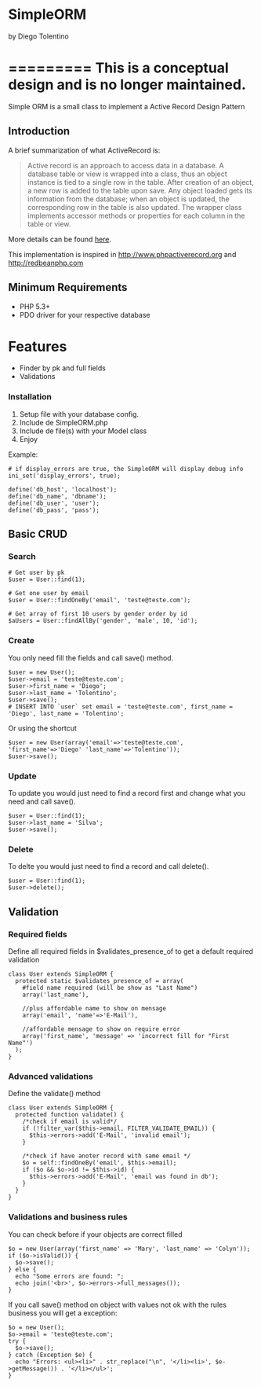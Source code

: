 # SimpleORM #

by Diego Tolentino

=========
This is a conceptual design and is no longer maintained.
=========

Simple ORM is a small class to implement a Active Record Design Pattern

## Introduction ##
A brief summarization of what ActiveRecord is:

> Active record is an approach to access data in a database. A database table or view is wrapped into a class,
> thus an object instance is tied to a single row in the table. After creation of an object, a new row is added to
> the table upon save. Any object loaded gets its information from the database; when an object is updated, the
> corresponding row in the table is also updated. The wrapper class implements accessor methods or properties for
> each column in the table or view.

More details can be found [here](http://en.wikipedia.org/wiki/Active_record_pattern).


This implementation is inspired in http://www.phpactiverecord.org and http://redbeanphp.com 

## Minimum Requirements ##

- PHP 5.3+
- PDO driver for your respective database

# Features ##

- Finder by pk and full fields
- Validations

### Installation ##

1. Setup file with your database config.
2. Include de SimpleORM.php
3. Include de file(s) with your Model class
3. Enjoy

Example:

    # if display_errors are true, the SimpleORM will display debug info
    ini_set('display_errors', true);
     
    define('db_host', 'localhost');
    define('db_name', 'dbname');
    define('db_user', 'user');
    define('db_pass', 'pass');

## Basic CRUD ##

### Search ###
    # Get user by pk
    $user = User::find(1);

    # Get one user by email
    $user = User::findOneBy('email', 'teste@teste.com');
  
    # Get array of first 10 users by gender order by id
    $aUsers = User::findAllBy('gender', 'male', 10, 'id');

### Create ###
You only need fill the fields and call save() method.

    $user = new User();
    $user->email = 'teste@teste.com';
    $user->first_name = 'Diego';
    $user->last_name = 'Tolentino';
    $user->save();
    # INSERT INTO `user` set email = 'teste@teste.com', first_name = 'Diego', last_name = 'Tolentino';

Or using the shortcut

    $user = new User(array('email'=>'teste@teste.com', 'first_name'=>'Diego' 'last_name'=>'Tolentino'));
    $user->save();

### Update ###
To update you would just need to find a record first and change what you need and call save().

    $user = User::find(1);
    $user->last_name = 'Silva';
    $user->save();
  
### Delete ###
To delte you would just need to find a record and call delete().

    $user = User::find(1);
    $user->delete();


## Validation ##
### Required fields ###
Define all required fields in $validates_presence_of to get a default required validation

    class User extends SimpleORM {
      protected static $validates_presence_of = array(
        #field name required (will be show as "Last Name")
        array('last_name'),
  
        //plus affordable name to show on mensage
        array('email', 'name'=>'E-Mail'),
  
        //affordable mensage to show on require error
        array('first_name', 'message' => 'incorrect fill for "First Name"')
      );
    }
    
### Advanced validations ###
Define the validate() method

    class User extends SimpleORM {
      protected function validate() {
        /*check if email is valid*/ 
        if (!filter_var($this->email, FILTER_VALIDATE_EMAIL)) {
          $this->errors->add('E-Mail', 'invalid email');
        }
        
        /*check if have anoter record with same email */
        $o = self::findOneBy('email', $this->email);
        if ($o && $o->id != $this->id) {
          $this->errors->add('E-Mail', 'email was found in db');
        }
      }
    }

### Validations and business rules ###
You can check before if your objects are correct filled

    $o = new User(array('first_name' => 'Mary', 'last_name' => 'Colyn'));
    if ($o->isValid()) {
      $o->save();
    } else {
      echo "Some errors are found: ";
      echo join('<br>', $o->errors->full_messages());
    }

If you call save() method on object with values not ok with the rules business you will get a exception:

    $o = new User();
    $o->email = 'teste@teste.com';
    try {
      $o->save();
    } catch (Exception $e) {
      echo "Errors: <ul><li>" . str_replace("\n", '</li><li>', $e->getMessage()) . '</li></ul>';
    }
